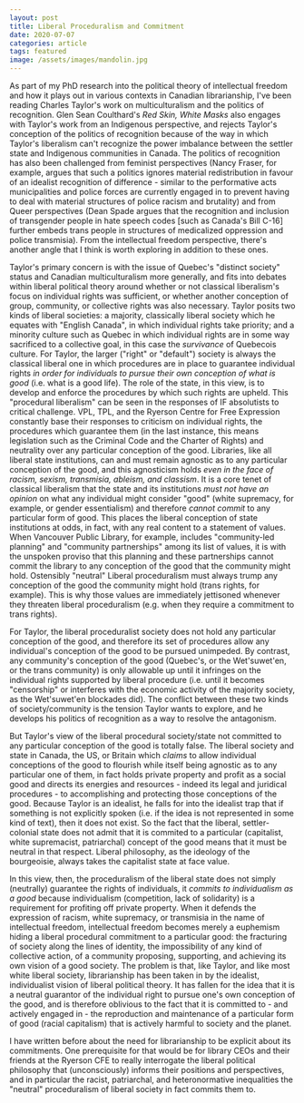 ```yaml
---
layout: post
title: Liberal Proceduralism and Commitment
date: 2020-07-07
categories: article
tags: featured
image: /assets/images/mandolin.jpg
---
```


As part of my PhD research into the political theory of intellectual
freedom and how it plays out in various contexts in Canadian
librarianship, I've been reading Charles Taylor's work on
multiculturalism and the politics of recognition. Glen Sean Coulthard's
*Red Skin, White Masks* also engages with Taylor's work from an
Indigenous perspective, and rejects Taylor's conception of the politics
of recognition because of the way in which Taylor's liberalism can't
recognize the power imbalance between the settler state and Indigenous
communities in Canada. The politics of recognition has also been
challenged from feminist perspectives (Nancy Fraser, for example, argues
that such a politics ignores material redistribution in favour of an
idealist recognition of difference - similar to the performative acts
municipalities and police forces are currently engaged in to prevent
having to deal with material structures of police racism and brutality)
and from Queer perspectives (Dean Spade argues that the recognition and
inclusion of transgender people in hate speech codes [such as Canada's
Bill C-16] further embeds trans people in structures of medicalized
oppression and police transmisia). From the intellectual freedom
perspective, there's another angle that I think is worth exploring in
addition to these ones.

Taylor's primary concern is with the issue of Quebec's "distinct
society" status and Canadian multiculturalism more generally, and fits
into debates within liberal political theory around whether or not
classical liberalism's focus on individual rights was sufficient, or
whether another conception of group, community, or collective rights was
also necessary. Taylor posits two kinds of liberal societies: a
majority, classically liberal society which he equates with "English
Canada", in which individual rights take priority; and a minority
culture such as Quebec in which individual rights are in some way
sacrificed to a collective goal, in this case the *survivance* of
Quebecois culture. For Taylor, the larger ("right" or "default") society is always the
classical liberal one in which procedures are in place to guarantee
individual rights *in order for individuals to pursue their own
conception of what is good* (i.e. what is a good life). The role of the
state, in this view, is to develop and enforce the procedures by which
such rights are upheld. This "procedural liberalism" can be seen in the
responses of IF absolutists to critical challenge. VPL, TPL, and the
Ryerson Centre for Free Expression constantly base their responses to
criticism on individual rights, the procedures which guarantee them (in
the last instance, this means legislation such as the Criminal Code and
the Charter of Rights) and neutrality over any particular conception of
the good. Libraries, like all liberal state institutions, can and must
remain agnostic as to any particular conception of the good, and this
agnosticism holds *even in the face of racism, sexism, transmisia,
ableism, and classism*. It is a core tenet of classical liberalism that
the state and its institutions *must not have an opinion* on what any
individual might consider "good" (white supremacy, for example, or gender essentialism) and therefore
*cannot commit* to any particular form of good. This places the liberal
conception of state institutions at odds, in fact, with any real content
to a statement of values. When Vancouver Public Library, for example,
includes "community-led planning" and "community partnerships" among its
list of values, it is with the unspoken proviso that this planning and
these partnerships cannot commit the library to any conception of the
good that the community might hold. Ostensibly "neutral" Liberal proceduralism must always
trump any conception of the good the community might hold (trans rights,
for example). This is why those values are immediately jettisoned
whenever they threaten liberal proceduralism (e.g. when they require a
commitment to trans rights).

For Taylor, the liberal proceduralist society does not hold any
particular conception of the good, and therefore its set of procedures
allow any individual's conception of the good to be pursued unimpeded.
By contrast, any community's conception of the good (Quebec's, or the
Wet'suwet'en, or the trans community) is only allowable up until it
infringes on the individual rights supported by liberal procedure (i.e.
until it becomes "censorship" or interferes with the economic activity
of the majority society, as the Wet'suwet'en blockades did). The
conflict between these two kinds of society/community is the tension
Taylor wants to explore, and he develops his politics of recognition as
a way to resolve the antagonism.

But Taylor's view of the liberal procedural society/state not committed
to any particular conception of the good is totally false. The liberal
society and state in Canada, the US, or Britain which *claims* to allow
individual conceptions of the good to flourish while itself being
agnostic as to any particular one of them, in fact holds private
property and profit as a social good and directs its energies and
resources - indeed its legal and juridical procedures - to accomplishing
and protecting those conceptions of the good. Because Taylor is an
idealist, he falls for into the idealist trap that if something is not
explicitly spoken (i.e. if the idea is not represented in some kind of
text), then it does not exist. So the fact that the liberal,
settler-colonial state does not admit that it is commited to a
particular (capitalist, white supremacist, patriarchal) concept of the
good means that it must be neutral in that respect. Liberal philosophy,
as the ideology of the bourgeoisie, always takes the capitalist state at
face value.

In this view, then, the proceduralism of the liberal state does not
simply (neutrally) guarantee the rights of individuals, it *commits to
individualism as a good* because individualism (competition, lack of
solidarity) is a requirement for profiting off private property. When it
defends the expression of racism, white supremacy, or transmisia in the name of
intellectual freedom, intellectual freedom becomes merely a euphemism
hiding a liberal procedural commitment to a particular good: the
fracturing of society along the lines of identity, the impossibility of
any kind of collective action, of a community proposing, supporting, and
achieving its own vision of a good society. The problem is that, like
Taylor, and like most white liberal society, librarianship has been
taken in by the idealist, individualist vision of liberal political
theory. It has fallen for the idea that it is a neutral guarantor of the
individual right to pursue one's own conception of the good, and is
therefore oblivious to the fact that it is committed to - and actively
engaged in - the reproduction and maintenance of a particular form of
good (racial capitalism) that is actively harmful to society and the
planet.

I have written before about the need for librarianship to be explicit
about its commitments. One prerequisite for that would be for library
CEOs and their friends at the Ryerson CFE to really interrogate the
liberal political philosophy that (unconsciously) informs their
positions and perspectives, and in particular the racist, patriarchal,
and heteronormative inequalities the "neutral" proceduralism of liberal
society in fact commits them to.
